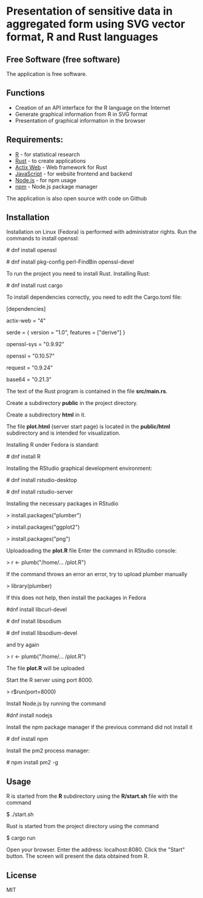 # Presentation of sensitive data in aggregated form using SVG vector format, R and Rust languages
## Free Software (free software)

The application is free software.

## Functions
- Creation of an API interface for the R language on the Internet
- Generate graphical information from R in SVG format
- Presentation of graphical information in the browser

 
## Requirements:
- [R](https://www.r-project.org) - for statistical research
- [Rust](https://www.rust-lang.org) - to create applications 
- [Actix Web](https://actix.rs) -  Web framework for Rust
- [JavaScript](https://www.ecma-international.org/publications-and-standards/standards/ecma-262) - for website frontend and backend
- [Node.js](https://nodejs.org) - for npm usage
- [npm](https://www.npmjs.com) - Node.js package manager
 
 The application is also open source with code on Github

## Installation
Installation on Linux (Fedora) is performed with administrator rights.
Run the commands to install openssl:

\# dnf install openssl

\# dnf install pkg-config perl-FindBin openssl-devel

To run the project you need to install Rust.
Installing Rust:

\# dnf install rust cargo

To install dependencies correctly, you need to edit the Cargo.toml file:

[dependencies]

actix-web = "4"

serde = { version = "1.0", features = ["derive"] }

openssl-sys = "0.9.92"

openssl = "0.10.57"

request = "0.9.24"

base64 = "0.21.3"

The text of the Rust program is contained in the file **src/main.rs**.


Create a subdirectory **public** in the project directory. 

Create a subdirectory **html** in it.

The file **plot.html** (server start page) is located in the **public/html** subdirectory and is intended for visualization.

Installing R under Fedora is standard:

\# dnf install R

Installing the RStudio graphical development environment:

\# dnf install rstudio-desktop

\# dnf install rstudio-server

Installing the necessary packages in RStudio

\> install.packages("plumber")

\> install.packages("ggplot2")

\> install.packages("png")

Uploadoading the **plot.R** file
Enter the command in RStudio console:

\> r <- plumb("/home/… /plot.R")

If the command throws an error an error, try to upload plumber manually

\> library(plumber)

If this does not help, then install the packages in Fedora

\#dnf install libcurl-devel

\# dnf install libsodium

\# dnf install libsodium-devel

and try again

\> r <- plumb("/home/… /plot.R")

The file **plot.R** will be uploaded

Start the R server using port 8000.

\> r$run(port=8000)

Install Node.js by running the command

\#dnf install nodejs

Install the npm package manager if the previous command did not install it

\# dnf install npm

Install the pm2 process manager:

\# npm install pm2 -g

## Usage
R is started from the **R** subdirectory using the **R/start.sh** file with the command

\$ ./start.sh

Rust is started from the project directory using the command

\$ cargo run

Open your browser. Enter the address: localhost:8080. Click the "Start" button.
The screen will present the data obtained from R.


## License
MIT

